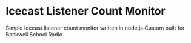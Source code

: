 # Icecast Listener Count Monitor
Simple Icecast listener count monitor written in node.js
Custom built for Backwell School Radio
